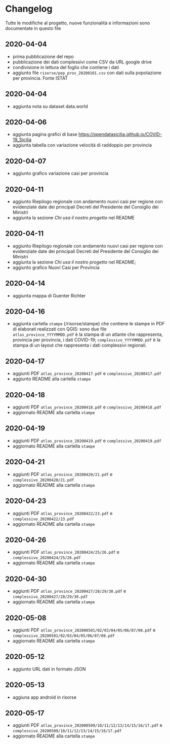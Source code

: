# Changelog

Tutte le modifiche al progetto, nuove funzionalità e informazioni sono documentate in questo file

## 2020-04-04

- prima pubblicazione del repo
- pubblicazione dei dati complessivi come CSV da URL google drive
- condivisione in lettura del foglio che contiene i dati
- aggiunto file `risorse/pop_prov_20200101.csv` con dati sulla popolazione per provincia. Fonte ISTAT

## 2020-04-04

- aggiunta nota su dataset data.world

## 2020-04-06

- aggiunta pagina grafici di base <https://opendatasicilia.github.io/COVID-19_Sicilia>
- aggiunta tabella con variazione velocità di raddoppio per provincia

## 2020-04-07

- aggiunto grafico variazione casi per provincia

## 2020-04-11

- aggiunto Riepilogo regionale con andamento nuovi casi per regione con evidenziate date dei principali Decreti del Presidente del Consiglio dei Ministri
- aggiunta la sezione _Chi usa il nostro progetto_ nel README

## 2020-04-11

- aggiunto Riepilogo regionale con andamento nuovi casi per regione con evidenziate date dei principali Decreti del Presidente del Consiglio dei Ministri
- aggiunta la sezione _Chi usa il nostro progetto_ nel README;
- aggiunto grafico Nuovi Casi per Provincia

## 2020-04-14

- aggiunta mappa di Guenter Richter

## 2020-04-16

- aggiunta cartella `stampe` (/risorse/stampe) che contiene le stampe in PDF di elaborati realizzati con QGIS: sono due file `atlas_province_YYYYMMDD.pdf` è la stampa di un atlante che rappresenta, provincia per provincia, i dati COVID-19; `complessivo_YYYYMMDD.pdf` è la stampa di un layout che rappresenta i dati complessivi regionali.

## 2020-04-17

- aggiunti PDF `atlas_province_20200417.pdf` e `complessivo_20200417.pdf`
- aggiunto README alla cartella `stampe`

## 2020-04-18

- aggiunti PDF `atlas_province_20200418.pdf` e `complessivo_20200418.pdf`
- aggiornato README alla cartella `stampe`

## 2020-04-19

- aggiunti PDF `atlas_province_20200419.pdf` e `complessivo_20200419.pdf`
- aggiornato README alla cartella `stampe`

## 2020-04-21

- aggiunti PDF `atlas_province_20200420/21.pdf` e `complessivo_20200420/21.pdf`
- aggiornato README alla cartella `stampe`

## 2020-04-23

- aggiunti PDF `atlas_province_20200422/23.pdf` e `complessivo_20200422/23.pdf`
- aggiornato README alla cartella `stampe`

## 2020-04-26

- aggiunti PDF `atlas_province_20200424/25/26.pdf` e `complessivo_20200424/25/26.pdf`
- aggiornato README alla cartella `stampe`

## 2020-04-30

- aggiunti PDF `atlas_province_20200427/28/29/30.pdf` e `complessivo_20200427/28/29/30.pdf`
- aggiornato README alla cartella `stampe`

## 2020-05-08

- aggiunti PDF `atlas_province_202000501/02/03/04/05/06/07/08.pdf` e `complessivo_20200501/02/03/04/05/06/07/08.pdf`
- aggiornato README alla cartella `stampe`

## 2020-05-12

- aggiunto URL dati in formato JSON

## 2020-05-13

- aggiuna app android in risorse

## 2020-05-17

- aggiunti PDF `atlas_province_202000509/10/11/12/13/14/15/16/17.pdf` e `complessivo_20200509/10/11/12/13/14/15/16/17.pdf`
- aggiornato README alla cartella `stampe`
